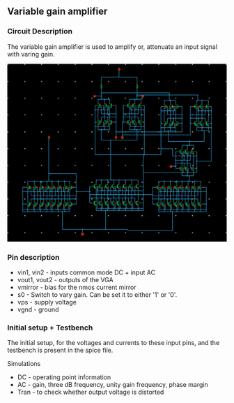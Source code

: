 ## Variable gain amplifier

### Circuit Description

The variable gain amplifier is used to amplify or, attenuate an input signal with varing gain.

![Circuit diagram](variable_gain_amplifier.png)

### Pin description

* vin1, vin2 - inputs common mode DC + input AC
* vout1, vout2 - outputs of the VGA
* vmirror - bias for the nmos current mirror
* s0 - Switch to vary gain. Can be set it to either '1' or '0'.
* vps - supply voltage
* vgnd - ground

### Initial setup + Testbench

The initial setup, for the voltages and currents to these input pins, and the testbench is present in the spice file.

Simulations
* DC - operating point information
* AC - gain, three dB frequency, unity gain frequency, phase margin
* Tran - to check whether output voltage is distorted
